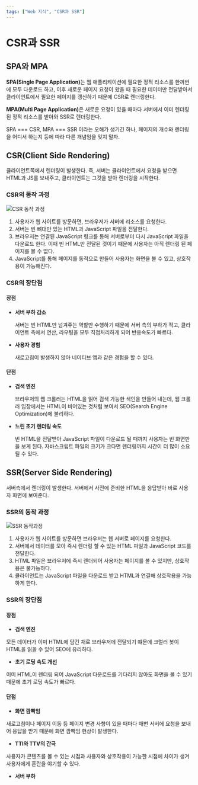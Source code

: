 ```yaml
---
tags: ["Web 지식", "CSR과 SSR"]
---
```


# CSR과 SSR

<Tags />

## SPA와 MPA

<b>SPA(Single Page Application)</b>는 웹 애플리케이션에 필요한 정적 리소스를 한꺼번에 모두 다운로드 하고, 이후 새로운 페이지 요청이 왔을 때 필요한 데이터만 전달받아서 클라이언트에서 필요한 페이지를 갱신하기 때문에 CSR로 렌더링한다.

<b>MPA(Multi Page Application)</b>은 새로운 요청이 있을 때마다 서버에서 이미 렌더링 된 정적 리소스를 받아와 SSR로 렌더링한다.

SPA === CSR, MPA === SSR 이라는 오해가 생기긴 하나, 페이지의 개수와 렌더링을 어디서 하는지 등에 따라 다른 개념임을 잊지 말자.

## CSR(Client Side Rendering)

클라이언트쪽에서 렌더링이 발생한다.
즉, 서버는 클라이언트에서 요청을 받으면 HTML과 JS를 보내주고, 클라이언트는 그것을 받아 렌더링을 시작한다.

### CSR의 동작 과정

![CSR 동작 과정](https://paullabworkspace.notion.site/image/https%3A%2F%2Fs3-us-west-2.amazonaws.com%2Fsecure.notion-static.com%2Ff456c72a-9945-430f-8a7b-5478cb950551%2FUntitled.png?table=block&id=a78c0b0d-d1b8-48bf-93e7-b4b59ae5a6f3&spaceId=579fe283-28aa-489d-ae65-d683304becfc&width=1550&userId=&cache=v2)

1. 사용자가 웹 사이트를 방문하면, 브라우저가 서버에 리소스를 요청한다.
2. 서버는 빈 뼈대만 있는 HTML과 JavaScript 파일을 전달한다.
3. 브라우저는 연결된 JavaScript 링크를 통해 서버로부터 다시 JavaScript 파일을 다운로드 한다. 이때 빈 HTML만 전달된 것이기 때문에 사용자는 아직 렌더링 된 페이지를 볼 수 없다.
4. JavaScript를 통해 페이지를 동적으로 만들어 사용자는 화면을 볼 수 있고, 상호작용이 가능해진다.

### CSR의 장단점

#### 장점

- **서버 부하 감소**

  서버는 빈 HTML만 넘겨주는 역할만 수행하기 때문에 서버 측의 부하가 적고, 클라이언트 측에서 연산, 라우팅을 모두 직접처리하게 되어 반응속도가 빠르다.

- **사용자 경험**

  새로고침이 발생하지 않아 네이티브 앱과 같은 경험을 할 수 있다.

#### 단점

- **검색 엔진**

  브라우저의 웹 크롤러는 HTML을 읽어 검색 가능한 색인을 만들어 내는데, 웹 크롤러 입장에서는 HTML이 비어있는 것처럼 보여서 SEO(Search Engine Optimization)에 불리하다.

- **느린 초기 렌더링 속도**

  빈 HTML을 전달받아 JavaScript 파일이 다운로드 될 때까지 사용자는 빈 화면만을 보게 된다. 자바스크립트 파일의 크기가 크다면 렌더링까지 시간이 더 많이 소요될 수 있다.

## SSR(Server Side Rendering)

서버측에서 렌더링이 발생한다.
서버에서 사전에 준비한 HTML을 응답받아 바로 사용자 화면에 보여준다.

### SSR의 동작 과정

![SSR 동작과정](https://paullabworkspace.notion.site/image/https%3A%2F%2Fs3-us-west-2.amazonaws.com%2Fsecure.notion-static.com%2Ff7d94a02-1c8a-4f6e-96f3-892f225ba087%2FUntitled.png?table=block&id=29d1c3a1-6813-44fd-b40d-144c275c00e3&spaceId=579fe283-28aa-489d-ae65-d683304becfc&width=1340&userId=&cache=v2)

1. 사용자가 웹 사이트를 방문하면 브라우저는 웹 서버로 페이지를 요청한다.
2. 서버에서 데이터를 모아 즉시 렌더링 할 수 있는 HTML 파일과 JavaScript 코드를 전달한다.
3. HTML 파일은 브라우저에 즉시 렌더되어 사용자는 페이지를 볼 수 있지만, 상호작용은 불가능하다.
4. 클라이언트는 JavaScript 파일을 다운로드 받고 HTML과 연결해 상호작용을 가능하게 한다.

### SSR의 장단점

#### 장점

- **검색 엔진**

모든 데이터가 이미 HTML에 담긴 채로 브라우저에 전달되기 떄문에 크럴러 봇이 HTML을 읽을 수 있어 SEO에 유리하다.

- **초기 로딩 속도 개선**

이미 HTML이 렌더링 되어 JavaScript 다운로드를 기다리지 않아도 화면을 볼 수 있기 때문에 초기 로딩 속도가 빠르다.

#### 단점

- **화면 깜빡임**

새로고침이나 페이지 이동 등 페이지 변경 사항이 있을 때마다 매번 서버에 요청을 보내어 응답을 받기 때문에 화면 깜빡임 현상이 발생한다.

- **TTI와 TTV의 간극**

사용자가 콘텐츠를 볼 수 있는 시점과 사용자와 상호작용이 가능한 시점에 차이가 생겨 사용자에게 혼란을 야기할 수 있다.

- **서버 부하**
